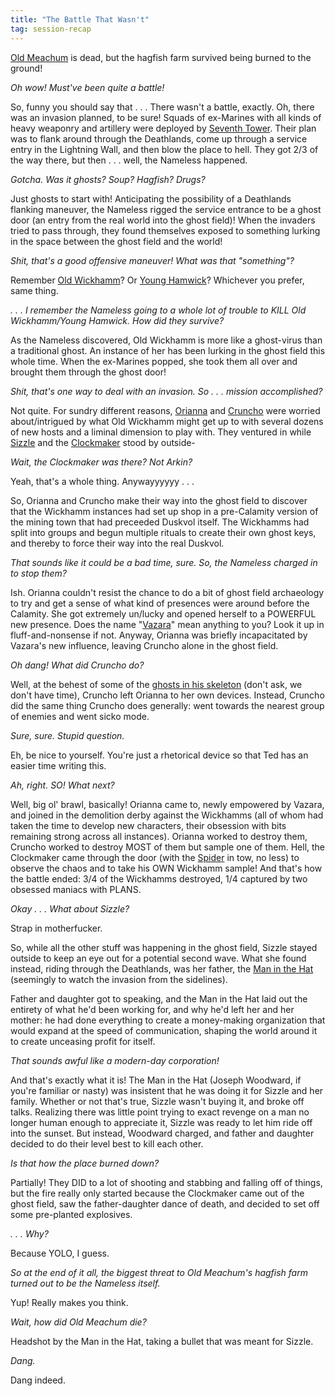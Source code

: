 ```yaml
---
title: "The Battle That Wasn't"
tag: session-recap
---
```


[Old Meachum](/wiki/npcs#old-meachum) is dead, but the hagfish farm survived being burned to the ground!

*Oh wow! Must've been quite a battle!*

So, funny you should say that . . . There wasn't a battle, exactly. Oh, there was an invasion planned, to be sure! Squads of ex-Marines with all kinds of heavy weaponry and artillery were deployed by [Seventh Tower](/wiki/seventh-tower). Their plan was to flank around through the Deathlands, come up through a service entry in the Lightning Wall, and then blow the place to hell. They got 2/3 of the way there, but then . . . well, the Nameless happened.

*Gotcha. Was it ghosts? Soup? Hagfish? Drugs?*

Just ghosts to start with! Anticipating the possibility of a Deathlands flanking maneuver, the Nameless rigged the service entrance to be a ghost door (an entry from the real world into the ghost field)! When the invaders tried to pass through, they found themselves exposed to something lurking in the space between the ghost field and the world!

*Shit, that's a good offensive maneuver! What was that "something"?*

Remember [Old Wickhamm](/wiki/elia-wickham)? Or [Young Hamwick](/wiki/elia-wickham)? Whichever you prefer, same thing.

*. . . I remember the Nameless going to a whole lot of trouble to KILL Old Wickhamm/Young Hamwick. How did they survive?*

As the Nameless discovered, Old Wickhamm is more like a ghost-virus than a traditional ghost. An instance of her has been lurking in the ghost field this whole time. When the ex-Marines popped, she took them all over and brought them through the ghost door!

*Shit, that's one way to deal with an invasion. So . . . mission accomplished?*

Not quite. For sundry different reasons, [Orianna](/wiki/affect) and [Cruncho](/wiki/cruncho) were worried about/intrigued by what Old Wickhamm might get up to with several dozens of new hosts and a liminal dimension to play with. They ventured in while [Sizzle](/wiki/sizzle) and the [Clockmaker](/wiki/the-clockmaker) stood by outside-

*Wait, the Clockmaker was there? Not Arkin?*

Yeah, that's a whole thing. Anywayyyyyy . . .

So, Orianna and Cruncho make their way into the ghost field to discover that the Wickhamm instances had set up shop in a pre-Calamity version of the mining town that had preceeded Duskvol itself. The Wickhamms had split into groups and begun multiple rituals to create their own ghost keys, and thereby to force their way into the real Duskvol.

*That sounds like it could be a bad time, sure. So, the Nameless charged in to stop them?*

Ish. Orianna couldn't resist the chance to do a bit of ghost field archaeology to try and get a sense of what kind of presences were around before the Calamity. She got extremely un/lucky and opened herself to a POWERFUL new presence. Does the name "[Vazara](/wiki/npcs#vazara)" mean anything to you? Look it up in ⁠fluff-and-nonsense if not. Anyway, Orianna was briefly incapacitated by Vazara's new influence, leaving Cruncho alone in the ghost field.

*Oh dang! What did Cruncho do?*

Well, at the behest of some of the [ghosts in his skeleton](/wiki/npcs#blighter) (don't ask, we don't have time), Cruncho left Orianna to her own devices. Instead, Cruncho did the same thing Cruncho does generally: went towards the nearest group of enemies and went sicko mode. 

*Sure, sure. Stupid question.*

Eh, be nice to yourself. You're just a rhetorical device so that Ted has an easier time writing this.

*Ah, right. SO! What next?*

Well, big ol' brawl, basically! Orianna came to, newly empowered by Vazara, and joined in the demolition derby against the Wickhamms (all of whom had taken the time to develop new characters, their obsession with bits remaining strong across all instances). Orianna worked to destroy them, Cruncho worked to destroy MOST of them but sample one of them. Hell, the Clockmaker came through the door (with the [Spider](/wiki/npcs#the-spider) in tow, no less) to observe the chaos and to take his OWN Wickhamm sample! And that's how the battle ended: 3/4 of the Wickhamms destroyed, 1/4 captured by two obsessed maniacs with PLANS.

*Okay . . . What about Sizzle?*

Strap in motherfucker.

So, while all the other stuff was happening in the ghost field, Sizzle stayed outside to keep an eye out for a potential second wave. What she found instead, riding through the Deathlands, was her father, the [Man in the Hat](/wiki/joseph-woodward) (seemingly to watch the invasion from the sidelines). 

Father and daughter got to speaking, and the Man in the Hat laid out the entirety of what he'd been working for, and why he'd left her and her mother: he had done everything to create a money-making organization that would expand at the speed of communication, shaping the world around it to create unceasing profit for itself.

*That sounds awful like a modern-day corporation!*

And that's exactly what it is! The Man in the Hat (Joseph Woodward, if you're familiar or nasty) was insistent that he was doing it for Sizzle and her family. Whether or not that's true, Sizzle wasn't buying it, and broke off talks. Realizing there was little point trying to exact revenge on a man no longer human enough to appreciate it, Sizzle was ready to let him ride off into the sunset. But instead, Woodward charged, and father and daughter decided to do their level best to kill each other.

*Is that how the place burned down?*

Partially! They DID to a lot of shooting and stabbing and falling off of things, but the fire really only started because the Clockmaker came out of the ghost field, saw the father-daughter dance of death, and decided to set off some pre-planted explosives.

*. . . Why?*

Because YOLO, I guess.

*So at the end of it all, the biggest threat to Old Meachum's hagfish farm turned out to be the Nameless itself.*

Yup! Really makes you think.

*Wait, how did Old Meachum die?*

Headshot by the Man in the Hat, taking a bullet that was meant for Sizzle.

*Dang.*

Dang indeed.